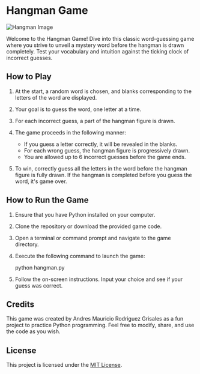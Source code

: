 # Hangman Game

![Hangman Image](https://store-images.s-microsoft.com/image/apps.35909.13574461080746577.44c742d9-023e-4161-a3ba-c6c499181051.bbb5af01-a031-4e78-8bb3-e902b6fe791d?mode=scale&q=90&h=1080&w=1920)  

Welcome to the Hangman Game! Dive into this classic word-guessing game where you strive to unveil a mystery word before the hangman is drawn completely. Test your vocabulary and intuition against the ticking clock of incorrect guesses.

## How to Play

1. At the start, a random word is chosen, and blanks corresponding to the letters of the word are displayed.

2. Your goal is to guess the word, one letter at a time.
   
3. For each incorrect guess, a part of the hangman figure is drawn.

4. The game proceeds in the following manner:
   - If you guess a letter correctly, it will be revealed in the blanks.
   - For each wrong guess, the hangman figure is progressively drawn.
   - You are allowed up to 6 incorrect guesses before the game ends.

5. To win, correctly guess all the letters in the word before the hangman figure is fully drawn. If the hangman is completed before you guess the word, it's game over.

## How to Run the Game

1. Ensure that you have Python installed on your computer.

2. Clone the repository or download the provided game code.

3. Open a terminal or command prompt and navigate to the game directory.

4. Execute the following command to launch the game:
   
   python hangman.py

5. Follow the on-screen instructions. Input your choice and see if your guess was correct.

## Credits

This game was created by Andres Mauricio Rodriguez Grisales as a fun project to practice Python programming. Feel free to modify, share, and use the code as you wish.

## License

This project is licensed under the [MIT License](LICENSE).
